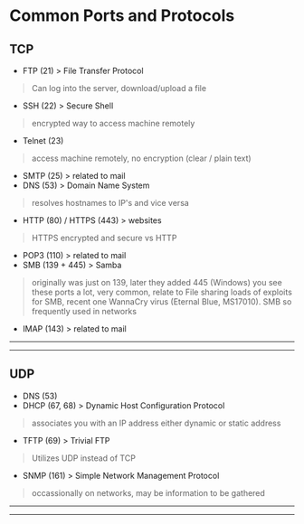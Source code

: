 # Common Ports and Protocols

## **TCP**

- FTP (21) > File Transfer Protocol
> Can log into the server, download/upload a file
- SSH (22) > Secure Shell
> encrypted way to access machine remotely
- Telnet (23)
> access machine remotely, no encryption (clear / plain text)
- SMTP (25) > related to mail
- DNS (53) > Domain Name System
> resolves hostnames to IP's and vice versa
- HTTP (80) / HTTPS (443) > websites
> HTTPS encrypted and secure vs HTTP
- POP3 (110) > related to mail
- SMB (139 + 445) > Samba
> originally was just on 139, later they added 445 (Windows)
> you see these ports a lot, very common, relate to File sharing
> loads of exploits for SMB, recent one WannaCry virus (Eternal Blue, MS17010). SMB so frequently used in networks
- IMAP (143) > related to mail
* * *
* * *

## **UDP**
- DNS (53)
- DHCP (67, 68) > Dynamic Host Configuration Protocol 
> associates you with an IP address
> either dynamic or static address
- TFTP (69) > Trivial FTP
> Utilizes UDP instead of TCP
- SNMP (161) > Simple Network Management Protocol
>  occassionally on networks, may be information to be gathered

* * *
* * *

